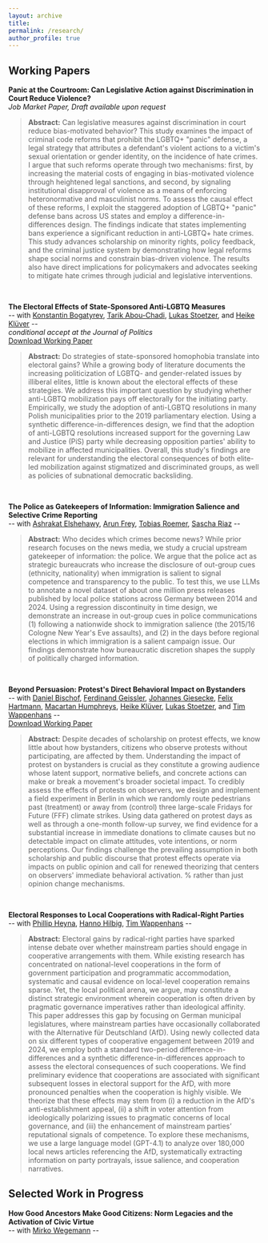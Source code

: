 ```yaml
---
layout: archive
title: 
permalink: /research/
author_profile: true
---
```



## **Working Papers**   

**Panic at the Courtroom: Can Legislative Action against Discrimination in Court Reduce Violence?**  
*Job Market Paper, Draft available upon request*  
> **Abstract:** Can legislative measures against discrimination in court reduce bias-motivated behavior? This study examines the impact of criminal code reforms that prohibit the LGBTQ+ "panic" defense, a legal strategy that attributes a defendant's violent actions to a victim's sexual orientation or gender identity, on the incidence of hate crimes. I argue that such reforms operate through two mechanisms: first, by increasing the material costs of engaging in bias-motivated violence through heightened legal sanctions, and second, by signaling institutional disapproval of violence as a means of enforcing heteronormative and masculinist norms. To assess the causal effect of these reforms, I exploit the staggered adoption of LGBTQ+ "panic" defense bans across US states and employ a difference-in-differences design. The findings indicate that states implementing bans experience a significant reduction in anti-LGBTQ+ hate crimes. This study advances scholarship on minority rights, policy feedback, and the criminal justice system by demonstrating how legal reforms shape social norms and constrain bias-driven violence. The results also have direct implications for policymakers and advocates seeking to mitigate hate crimes through judicial and legislative interventions.
<p>&nbsp;</p>   


**The Electoral Effects of State-Sponsored Anti-LGBTQ Measures**      
-- with [Konstantin Bogatyrev](https://sites.google.com/view/konstantin-bogatyrev/), [Tarik Abou-Chadi](https://www.tarikabouchadi.net/), [Lukas Stoetzer](http://lukas-stoetzer.org/), and [Heike Klüver](http://www.heike-kluever.com/) --  
*conditional accept at the Journal of Politics*   
[Download Working Paper](https://doi.org/10.31219/osf.io/wvnbr_v3)  
> **Abstract:**  Do strategies of state-sponsored homophobia translate into electoral gains? While a growing body of literature documents the increasing politicization of LGBTQ- and gender-related issues by illiberal elites, little is known about the electoral effects of these strategies. We address this important question by studying whether anti-LGBTQ mobilization pays off electorally for the initiating party. Empirically, we study the adoption of anti-LGBTQ resolutions in many Polish municipalities prior to the 2019 parliamentary election. Using a synthetic difference-in-differences design, we find that the adoption of anti-LGBTQ resolutions increased support for the governing Law and Justice (PiS) party while decreasing opposition parties' ability to mobilize in affected municipalities. Overall, this study's findings are relevant for understanding the electoral consequences of both elite-led mobilization against stigmatized and discriminated groups, as well as policies of subnational democratic backsliding.  
<p>&nbsp;</p>  


**The Police as Gatekeepers of Information: Immigration Salience and Selective Crime Reporting**     
-- with [Ashrakat Elshehawy](https://www.ashrakatelshehawy.com), [Arun Frey](https://arunfrey.github.io), [Tobias Roemer](https://www.nuffield.ox.ac.uk/people/profiles/tobias-roemer/), [Sascha Riaz](https://saschariaz.com) --   
> **Abstract:**  Who decides which crimes become news? While prior research focuses on the news media, we study a crucial upstream gatekeeper of information: the police. We argue that the police act as strategic bureaucrats who increase the disclosure of out-group cues (ethnicity, nationality) when immigration is salient to signal competence and transparency to the public. To test this, we use LLMs to annotate a novel dataset of about one million press releases published by local police stations across Germany between 2014 and 2024. Using a regression discontinuity in time design, we demonstrate an increase in out-group cues in police communications (1) following a nationwide shock to immigration salience (the 2015/16 Cologne New Year's Eve assaults), and (2) in the days before regional elections in which immigration is a salient campaign issue. Our findings demonstrate how bureaucratic discretion shapes the supply of politically charged information.  
<p>&nbsp;</p>  


**Beyond Persuasion: Protest's Direct Behavioral Impact on Bystanders**   
-- with [Daniel Bischof](https://www.danbischof.com), [Ferdinand Geissler](https://www.sowi.hu-berlin.de/de/lehrbereiche/empisoz/a-z/geisslerferdinand), [Johannes Giesecke](https://www.sowi.hu-berlin.de/de/lehrbereiche/empisoz/a-z/giesecke), [Felix Hartmann](http://hartmannfelix.github.io), [Macartan Humphreys](https://macartan.github.io), [Heike Klüver](http://www.heike-kluever.com/), [Lukas Stoetzer](http://lukas-stoetzer.org/), and [Tim Wappenhans](https://www.timwappenhans.com) --   
[Download Working Paper](https://osf.io/42s8e/download)   
> **Abstract:** Despite decades of scholarship on protest effects, we know little about how bystanders, citizens who observe protests without participating, are affected by them. Understanding the impact of protest on bystanders is crucial as they constitute a growing audience whose latent support, normative beliefs, and concrete actions can make or break a movement's broader societal impact. To credibly assess the effects of protests on observers, we design and implement a field experiment in Berlin in which we randomly route pedestrians past (treatment) or away from (control) three large-scale Fridays for Future (FFF) climate strikes. Using data gathered on protest days as well as through a one-month follow-up survey, we find evidence for a substantial increase in immediate donations to climate causes but no detectable impact on climate attitudes, vote intentions, or norm perceptions. Our findings challenge the prevailing assumption in both scholarship and public discourse that protest effects operate via impacts on public opinion and call for renewed theorizing that centers on observers' immediate behavioral activation. % rather than just opinion change mechanisms.   
<p>&nbsp;</p>  


**Electoral Responses to Local Cooperations with Radical-Right Parties**      
-- with [Phillip Heyna](https://www.hertie-school.org/en/research/faculty-and-researchers/profile/person/heyna), [Hanno Hilbig](https://www.hannohilbig.com), [Tim Wappenhans](https://www.timwappenhans.com) --  
> **Abstract:**  Electoral gains by radical-right parties have sparked intense debate over whether mainstream parties should engage in cooperative arrangements with them. While existing research has concentrated on national-level cooperations in the form of government participation and programmatic accommodation, systematic and causal evidence on local-level cooperation remains sparse. Yet, the local political arena, we argue, may constitute a distinct strategic environment wherein cooperation is often driven by pragmatic governance imperatives rather than ideological affinity. This paper addresses this gap by focusing on German municipal legislatures, where mainstream parties have occasionally collaborated with the Alternative für Deutschland (AfD). Using newly collected data on six different types of cooperative engagement between 2019 and 2024, we employ both a standard two-period difference-in-differences and a synthetic difference-in-differences approach to assess the electoral consequences of such cooperations. We find preliminary evidence that cooperations are associated with significant subsequent losses in electoral support for the AfD, with more pronounced penalties when the cooperation is highly visible. We theorize that these effects may stem from (i) a reduction in the AfD's anti-establishment appeal, (ii) a shift in voter attention from ideologically polarizing issues to pragmatic concerns of local governance, and (iii) the enhancement of mainstream parties’ reputational signals of competence. To explore these mechanisms, we use a large language model (GPT-4.1) to analyze over 180,000 local news articles referencing the AfD, systematically extracting information on party portrayals, issue salience, and cooperation narratives. 


## **Selected Work in Progress**  


**How Good Ancestors Make Good Citizens: Norm Legacies and the Activation of Civic Virtue**     
-- with [Mirko Wegemann](https://mirko-wegemann.github.io) --   




